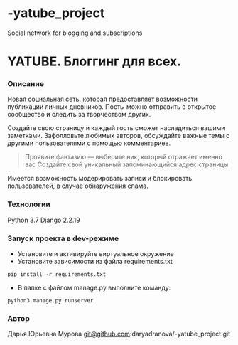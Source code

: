 # -yatube_project
Social network for blogging and subscriptions

# YATUBE. Блоггинг для всех. 
### Описание
Новая социальная сеть, которая предоставляет возможности публикации личных дневников. Посты можно отправить в открытое сообщество и следить за творчеством других.

Создайте свою страницу и каждый гость сможет насладиться вашими заметками. Зафолловьте любимых авторов, обсуждайте важные темы с другими пользователями с помощью комментариев.
>Проявите фантазию — выберите ник, который отражает именно вас
>Создайте свой уникальный запоминающийся адрес страницы

Имеется возможность модерировать записи и блокировать пользователей, в случае обнаружения спама.
### Технологии
Python 3.7
Django 2.2.19
### Запуск проекта в dev-режиме
- Установите и активируйте виртуальное окружение
- Установите зависимости из файла requirements.txt
```
pip install -r requirements.txt
``` 
- В папке с файлом manage.py выполните команду:
```
python3 manage.py runserver
```
### Автор
Дарья Юрьевна Мурова
git@github.com:daryadranova/-yatube_project.git